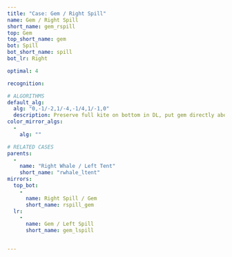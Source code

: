 ```yaml
---
title: "Case: Gem / Right Spill"
name: Gem / Right Spill
short_name: gem_rspill
top: Gem
top_short_name: gem
bot: Spill
bot_short_name: spill
bot_lr: Right

optimal: 4

recognition:

# ALGORITHMS
default_alg:
  alg: "0,-1/-2,1/-4,-1/4,1/-1,0"
  description: Preserve full kite on bottom in DL, put gem directly above isolated corner on bottom (in this case, in UBR/DBR).
color_mirror_algs:
  -
    alg: ""

# RELATED CASES
parents:
  -
    name: "Right Whale / Left Tent"
    short_name: "rwhale_ltent"
mirrors:
  top_bot:
    -
      name: Right Spill / Gem
      short_name: rspill_gem
  lr:
    -
      name: Gem / Left Spill
      short_name: gem_lspill


---
```


